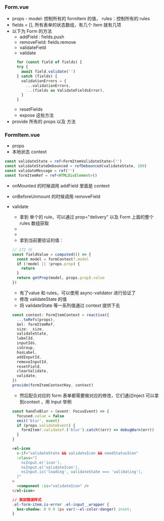 ### Form.vue

* props - model: 控制所有的 formItem 的值， rules：控制所有的 rules
* fields = [], 所有表单的状态数组，有几个 Item 就有几项
* 以下为 Form 的方法
  * addField : fields.push
  * removeField: fields.remove
  * validateField
  * validate
  ```typescript
    for (const field of fields) {
    try {
      await field.validate('')
    } catch (fields) {
      validationErrors = {
        ...validationErrors,
        ...(fields as ValidateFieldsError),
      }
    }
  ```
  * resetFields
  * expose 这些方法
* provide 所有的 props 以及 方法

### FormItem.vue
* props
* 本地状态 context
```typescript
const validateState = ref<FormItemValidateState>('')
const validateStateDebounced = refDebounced(validateState, 100)
const validateMessage = ref('')
const formItemRef = ref<HTMLDivElement>()
```
* onMounted 的时候调用 addField 里面是 context
* onBeforeUnmount 的时候调用 removeField
* validate
  * 拿到 单个的 rule，可以通过 prop="delivery" 以及 Form 上面的整个 rules 数组获取
  * <el-form-item label="Instant delivery" prop="delivery">
  * <el-form  :model="ruleForm" :rules="rules"></el-form>
  * 拿到当前要验证的值：

  ```typescript
  // 172 行
  const fieldValue = computed(() => {
    const model = formContext?.model
    if (!model || !props.prop) {
      return
    }
    return getProp(model, props.prop).value
  })
  ```
  * 有了value 和 rules，可以使用 async-validator 进行验证了
  * 修改 validateState 的值
  * 将 validateState 等一系列值通过 context 提供下去

  ```typescript
  const context: FormItemContext = reactive({
    ...toRefs(props),
    $el: formItemRef,
    size: _size,
    validateState,
    labelId,
    inputIds,
    isGroup,
    hasLabel,
    addInputId,
    removeInputId,
    resetField,
    clearValidate,
    validate,
  })
  provide(formItemContextKey, context)
  ```
  * 然后配合对应的 form 表单都需要做对应的修改，它们通过inject 可以拿到context ，用 Input 举例
  ```typescript
  const handleBlur = (event: FocusEvent) => {
    focused.value = false
    emit('blur', event)
    if (props.validateEvent) {
      formItem?.validate?.('blur').catch((err) => debugWarn(err))
    }
  }
  
  ```
  ```html
  <el-icon
    v-if="validateState && validateIcon && needStatusIcon"
    :class="[
      nsInput.e('icon'),
      nsInput.e('validateIcon'),
      nsInput.is('loading', validateState === 'validating'),
    ]"
  >
    <component :is="validateIcon" />
  </el-icon>

  ```

  ```css
  // 添加错误样式
  .el-form-item.is-error .el-input__wrapper {
    box-shadow: 0 0 0 1px var(--el-color-danger) inset;
  }
  ```

